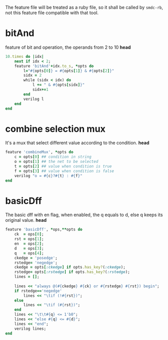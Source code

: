 The feature file will be treated as a ruby file, so it shall be called by `smdc-rb`, not this feature file compatible with that tool.
# bitAnd
feature of bit and operation, the operands from 2 to 10
**head**
```ruby
10.times do |idx|
	next if idx < 2;
	feature 'bitAnd'+idx.to_s, *opts do
		l="#{opts[0]} = #{opts[1]} & #{opts[2]}"
		sidx = 2
		while (sidx < idx) do
			l += " & #{opts[sidx]}"
			sidx+=1
		end
		verilog l
	end
end
```

# combine selection mux
It's a mux that select different value according to the condition.
**head**
```ruby
feature 'combineMux', *opts do
	c = opts[0] ## condition in string
	o = opts[1] ## the net to be selected
	t = opts[2] ## value when condition is true
	f = opts[3] ## value when condition is false
	verilog "o = #{c}?#{t} : #{f}"
end
```

# basicDff
The basic dff with en flag, when enabled, the q equals to d, else q keeps its original value.
**head**
```ruby
feature 'basicDff', *ops,**opts do
	ck  = ops[0];
	rst = ops[1];
	en  = ops[2];
	d   = ops[3];
	q   = ops[4];
	ckedge = 'posedge';
	rstedge= 'negedge';
	ckedge = opts[:ckedge] if opts.has_key?(:ckedge);
	rstedge= opts[:rstedge] if opts.has_key?(:rstedge);
	lines = [];
	
	lines << "always @(#{ckedge} #{ck} or #{rstedge} #{rst}) begin";
	if rstedge=='negedge'
		lines << "\tif (!#{rst})";
	else
		lines << "\tif (#{rst})";
	end
	lines << "\t\t#{q} <= 1'b0";
	lines << "else #{q} <= #{d}";
	lines << "end";
	verilog lines;
end
```